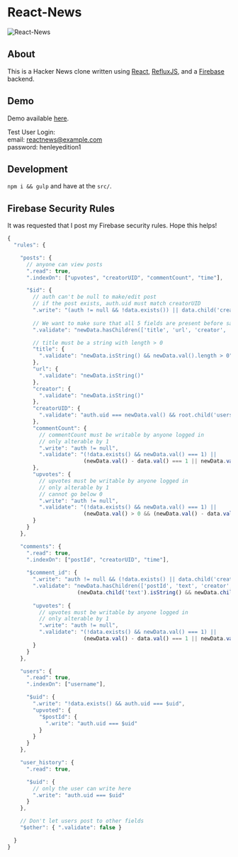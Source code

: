 # React-News

![React-News](http://henleyedition.com/content/images/2015/02/Screen-Shot-2015-02-22-at-10-59-05-PM.png)

## About

This is a Hacker News clone written using [React](http://facebook.github.io/react/), [RefluxJS](https://github.com/spoike/refluxjs), and a [Firebase](http://firebase.com) backend.

## Demo

Demo available [here](http://henleyedition.com/react-news/).

Test User Login:  
email: reactnews@example.com  
password: henleyedition1

## Development

`npm i && gulp` and have at the `src/`.

## Firebase Security Rules

It was requested that I post my Firebase security rules. Hope this helps!

```javascript
{
  "rules": {

    "posts": {
      // anyone can view posts
      ".read": true,
      ".indexOn": ["upvotes", "creatorUID", "commentCount", "time"],

      "$id": {
        // auth can't be null to make/edit post
        // if the post exists, auth.uid must match creatorUID
        ".write": "(auth != null && !data.exists()) || data.child('creatorUID').val() === auth.uid",
          
        // We want to make sure that all 5 fields are present before saving a new post
        ".validate": "newData.hasChildren(['title', 'url', 'creator', 'creatorUID', 'time'])",

        // title must be a string with length > 0
        "title": {
          ".validate": "newData.isString() && newData.val().length > 0"
        },
        "url": {
          ".validate": "newData.isString()"
        },
        "creator": {
          ".validate": "newData.isString()"
        },
        "creatorUID": {
          ".validate": "auth.uid === newData.val() && root.child('users/' + newData.val()).exists()"
        },
        "commentCount": {
          // commentCount must be writable by anyone logged in
          // only alterable by 1
          ".write": "auth != null",
          ".validate": "(!data.exists() && newData.val() === 1) ||
                        (newData.val() - data.val() === 1 || newData.val() - data.val() === -1)"
        },
        "upvotes": {
          // upvotes must be writable by anyone logged in
          // only alterable by 1
          // cannot go below 0
          ".write": "auth != null",
          ".validate": "(!data.exists() && newData.val() === 1) ||
                        (newData.val() > 0 && (newData.val() - data.val() === 1 || newData.val() - data.val() === -1))"
        }
      }
    },

    "comments": {
      ".read": true,
      ".indexOn": ["postId", "creatorUID", "time"],
      
      "$comment_id": {
        ".write": "auth != null && (!data.exists() || data.child('creatorUID').val() === auth.uid)",
        ".validate": "newData.hasChildren(['postId', 'text', 'creator', 'creatorUID', 'time']) &&
                      (newData.child('text').isString() && newData.child('text').val() != '')",
        
        "upvotes": {
          // upvotes must be writable by anyone logged in
          // only alterable by 1
          ".write": "auth != null",
          ".validate": "(!data.exists() && newData.val() === 1) ||
                        (newData.val() - data.val() === 1 || newData.val() - data.val() === -1)"
        }
      }
    },

    "users": {
      ".read": true,
      ".indexOn": ["username"],

      "$uid": {
        ".write": "!data.exists() && auth.uid === $uid",
        "upvoted": {
          "$postId": {
            ".write": "auth.uid === $uid"
          }
        }
      }
    },

    "user_history": {
      ".read": true,

      "$uid": {
        // only the user can write here
        ".write": "auth.uid === $uid"
      }
    },

    // Don't let users post to other fields
    "$other": { ".validate": false }

  }
}
```